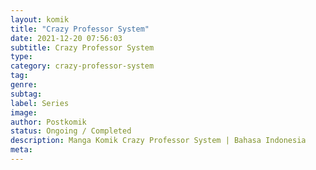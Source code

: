```yaml
---
layout: komik
title: "Crazy Professor System"
date: 2021-12-20 07:56:03
subtitle: Crazy Professor System
type: 
category: crazy-professor-system
tag: 
genre: 
subtag: 
label: Series
image: 
author: Postkomik
status: Ongoing / Completed
description: Manga Komik Crazy Professor System | Bahasa Indonesia
meta: 
---
```

